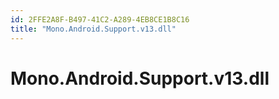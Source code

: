 ```yaml
---
id: 2FFE2A8F-B497-41C2-A289-4EB8CE1B8C16
title: "Mono.Android.Support.v13.dll"
---
```


# Mono.Android.Support.v13.dll
